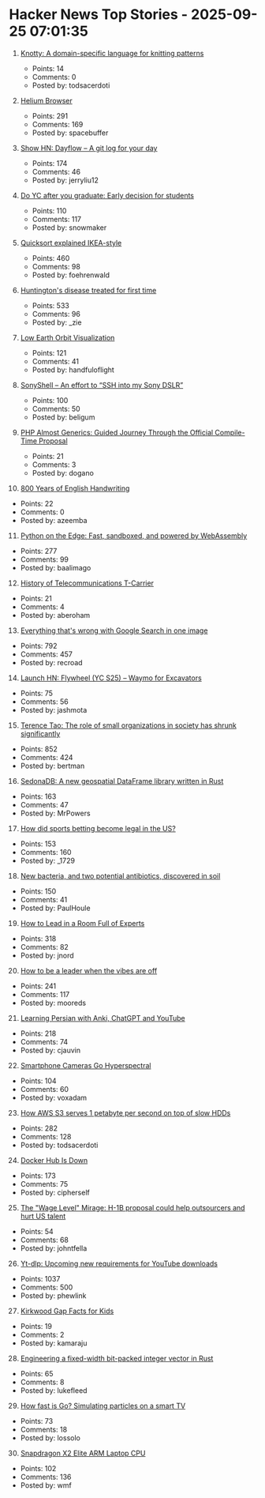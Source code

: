 # Hacker News Top Stories - 2025-09-25 07:01:35

1. [Knotty: A domain-specific language for knitting patterns](https://t0mpr1c3.github.io/knotty/index.html)
   - Points: 14
   - Comments: 0
   - Posted by: todsacerdoti

2. [Helium Browser](https://helium.computer/)
   - Points: 291
   - Comments: 169
   - Posted by: spacebuffer

3. [Show HN: Dayflow – A git log for your day](https://github.com/JerryZLiu/Dayflow)
   - Points: 174
   - Comments: 46
   - Posted by: jerryliu12

4. [Do YC after you graduate: Early decision for students](https://www.ycombinator.com/early-decision)
   - Points: 110
   - Comments: 117
   - Posted by: snowmaker

5. [Quicksort explained IKEA-style](https://idea-instructions.com/quick-sort/)
   - Points: 460
   - Comments: 98
   - Posted by: foehrenwald

6. [Huntington's disease treated for first time](https://www.bbc.com/news/articles/cevz13xkxpro)
   - Points: 533
   - Comments: 96
   - Posted by: _zie

7. [Low Earth Orbit Visualization](https://platform.leolabs.space/visualization)
   - Points: 121
   - Comments: 41
   - Posted by: handfuloflight

8. [SonyShell – An effort to “SSH into my Sony DSLR”](https://github.com/goudvuur/sonyshell)
   - Points: 100
   - Comments: 50
   - Posted by: beligum

9. [PHP Almost Generics: Guided Journey Through the Official Compile-Time Proposal](https://doganoo.medium.com/generics-in-php-from-blog-series-to-book-d2d4130bdeff)
   - Points: 21
   - Comments: 3
   - Posted by: dogano

10. [800 Years of English Handwriting](https://artsandculture.google.com/story/800-years-of-english-handwriting/eAURodcOgMzFIw)
   - Points: 22
   - Comments: 0
   - Posted by: azeemba

11. [Python on the Edge: Fast, sandboxed, and powered by WebAssembly](https://wasmer.io/posts/python-on-the-edge-powered-by-webassembly)
   - Points: 277
   - Comments: 99
   - Posted by: baalimago

12. [History of Telecommunications T-Carrier](https://computer.rip/2025-09-20-T-carrier.html)
   - Points: 21
   - Comments: 4
   - Posted by: aberoham

13. [Everything that's wrong with Google Search in one image](https://bitbytebit.substack.com/p/everything-thats-wrong-with-google)
   - Points: 792
   - Comments: 457
   - Posted by: recroad

14. [Launch HN: Flywheel (YC S25) – Waymo for Excavators](undefined)
   - Points: 75
   - Comments: 56
   - Posted by: jashmota

15. [Terence Tao: The role of small organizations in society has shrunk significantly](https://mathstodon.xyz/@tao/115259943398316677)
   - Points: 852
   - Comments: 424
   - Posted by: bertman

16. [SedonaDB: A new geospatial DataFrame library written in Rust](https://sedona.apache.org/latest/blog/2025/09/24/introducing-sedonadb-a-single-node-analytical-database-engine-with-geospatial-as-a-first-class-citizen/)
   - Points: 163
   - Comments: 47
   - Posted by: MrPowers

17. [How did sports betting become legal in the US?](https://shreyashariharan.substack.com/p/how-did-sports-betting-become-legal)
   - Points: 153
   - Comments: 160
   - Posted by: _1729

18. [New bacteria, and two potential antibiotics, discovered in soil](https://www.rockefeller.edu/news/38239-hundreds-of-new-bacteria-and-two-potential-antibiotics-found-in-soil/)
   - Points: 150
   - Comments: 41
   - Posted by: PaulHoule

19. [How to Lead in a Room Full of Experts](https://idiallo.com/blog/how-to-lead-in-a-room-full-of-experts)
   - Points: 318
   - Comments: 82
   - Posted by: jnord

20. [How to be a leader when the vibes are off](https://chaoticgood.management/how-to-be-a-leader-when-the-vibes-are-off/)
   - Points: 241
   - Comments: 117
   - Posted by: mooreds

21. [Learning Persian with Anki, ChatGPT and YouTube](https://cjauvin.github.io/posts/learning-persian/)
   - Points: 218
   - Comments: 74
   - Posted by: cjauvin

22. [Smartphone Cameras Go Hyperspectral](https://spectrum.ieee.org/hyperspectral-imaging)
   - Points: 104
   - Comments: 60
   - Posted by: voxadam

23. [How AWS S3 serves 1 petabyte per second on top of slow HDDs](https://bigdata.2minutestreaming.com/p/how-aws-s3-scales-with-tens-of-millions-of-hard-drives)
   - Points: 282
   - Comments: 128
   - Posted by: todsacerdoti

24. [Docker Hub Is Down](https://www.dockerstatus.com/pages/incident/533c6539221ae15e3f000031/68d47a2f93c09e05486d93a9)
   - Points: 173
   - Comments: 75
   - Posted by: cipherself

25. [The "Wage Level" Mirage: H-1B proposal could help outsourcers and hurt US talent](https://ifp.org/the-wage-level-mirage/)
   - Points: 54
   - Comments: 68
   - Posted by: johntfella

26. [Yt-dlp: Upcoming new requirements for YouTube downloads](https://github.com/yt-dlp/yt-dlp/issues/14404)
   - Points: 1037
   - Comments: 500
   - Posted by: phewlink

27. [Kirkwood Gap Facts for Kids](https://kids.kiddle.co/Kirkwood_gap)
   - Points: 19
   - Comments: 2
   - Posted by: kamaraju

28. [Engineering a fixed-width bit-packed integer vector in Rust](https://lukefleed.xyz/posts/compressed-fixedvec/)
   - Points: 65
   - Comments: 8
   - Posted by: lukefleed

29. [How fast is Go? Simulating particles on a smart TV](https://dgerrells.com/blog/how-fast-is-go-simulating-millions-of-particles-on-a-smart-tv)
   - Points: 73
   - Comments: 18
   - Posted by: lossolo

30. [Snapdragon X2 Elite ARM Laptop CPU](https://www.qualcomm.com/products/mobile/snapdragon/laptops-and-tablets/snapdragon-x2-elite)
   - Points: 102
   - Comments: 136
   - Posted by: wmf

